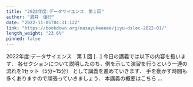 ```yaml
---
title: "2022年度:データサイエンス　第１回"
author: "酒井　優行"
date: "2022-11-05T04:31:12Z"
link: "https://bookdown.org/masayukeeeee/jiyu-dslec-2022-01/"
length_weight: "23.6%"
pinned: false
---
```


2022年度:データサイエンス　第１回 [...] 今日の講義では以下の内容を扱います．
各セクションについて説明したのち，例を示して演習を行うという一連の流れを1セット（5分~15分）
として講義を進めていきます．
手を動かす時間も多くありますので頑張っていきましょう． 本講義の概要はこちら ...
